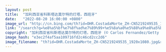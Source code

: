 ```yaml
---
layout: post
title:  "加利西亚省科斯塔达莫尔特的灯塔，西班牙"
date:   "2022-08-20 16:00:00 +0800"
image_url: "http://cn.bing.com/th?id=OHR.CostadaMorte_ZH-CN5219249535_1920x1080.jpg&rf=LaDigue_1920x1080.jpg&pid=hp"
link: "/search?q=%e8%a5%bf%e7%8f%ad%e7%89%99+%e5%8a%a0%e5%88%a9%e8%a5%bf%e4%ba%9a&form=hpcapt&mkt=zh-cn"
copyright: "加利西亚省科斯塔达莫尔特的灯塔，西班牙 (© Carlos Fernandez/Getty Images)"
image_hash: "e3ec2f4af5aa109716fd2c46cd2cc2d6"
image_filename: "th?id=OHR.CostadaMorte_ZH-CN5219249535_1920x1080.jpg&rf=LaDigue_1920x1080.jpg&pid=hp"
---
```

